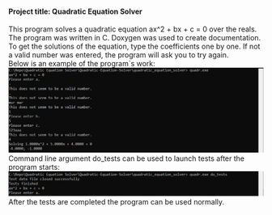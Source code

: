 #### Project title: Quadratic Equation Solver  
This program solves a quadratic equation ax^2 + bx + c = 0 over the reals.  
The program was written in C. Doxygen was used to create documentation.  
To get the solutions of the equation, type the coefficients one by one. If not a valid number was entered, the program will ask you to try again.  
Below is an example of the program`s work:
![Work example](quadratic_equation_solver/screenshots/quadr_example.png)
Command line argument do_tests can be used to launch tests after the program starts:
![Testing](quadratic_equation_solver/screenshots/quadr_testing.png)
After the tests are completed the program can be used normally.
